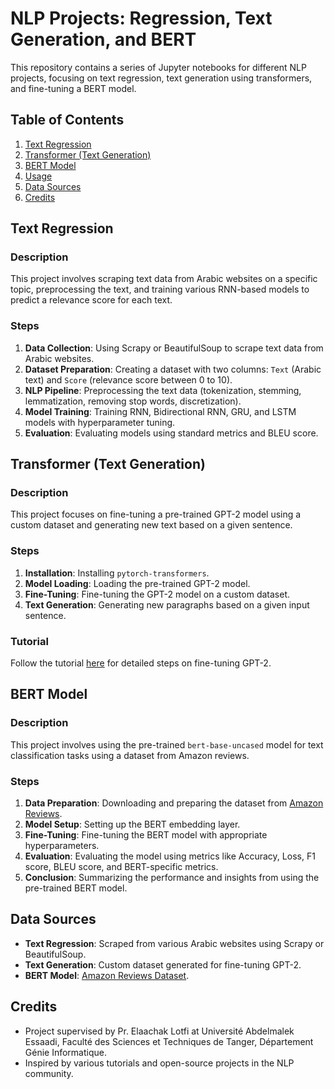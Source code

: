 # NLP Projects: Regression, Text Generation, and BERT

This repository contains a series of Jupyter notebooks for different NLP projects, focusing on text regression, text generation using transformers, and fine-tuning a BERT model.

## Table of Contents

1. [Text Regression](#text-regression)
2. [Transformer (Text Generation)](#transformer-text-generation)
3. [BERT Model](#bert-model)
5. [Usage](#usage)
6. [Data Sources](#data-sources)
7. [Credits](#credits)

## Text Regression

### Description
This project involves scraping text data from Arabic websites on a specific topic, preprocessing the text, and training various RNN-based models to predict a relevance score for each text.

### Steps
1. **Data Collection**: Using Scrapy or BeautifulSoup to scrape text data from Arabic websites.
2. **Dataset Preparation**: Creating a dataset with two columns: `Text` (Arabic text) and `Score` (relevance score between 0 to 10).
3. **NLP Pipeline**: Preprocessing the text data (tokenization, stemming, lemmatization, removing stop words, discretization).
4. **Model Training**: Training RNN, Bidirectional RNN, GRU, and LSTM models with hyperparameter tuning.
5. **Evaluation**: Evaluating models using standard metrics and BLEU score.

## Transformer (Text Generation)

### Description
This project focuses on fine-tuning a pre-trained GPT-2 model using a custom dataset and generating new text based on a given sentence.

### Steps
1. **Installation**: Installing `pytorch-transformers`.
2. **Model Loading**: Loading the pre-trained GPT-2 model.
3. **Fine-Tuning**: Fine-tuning the GPT-2 model on a custom dataset.
4. **Text Generation**: Generating new paragraphs based on a given input sentence.

### Tutorial
Follow the tutorial [here](https://gist.github.com/mf1024/3df214d2f17f3dcc56450ddf0d5a4cd7) for detailed steps on fine-tuning GPT-2.

## BERT Model

### Description
This project involves using the pre-trained `bert-base-uncased` model for text classification tasks using a dataset from Amazon reviews.

### Steps
1. **Data Preparation**: Downloading and preparing the dataset from [Amazon Reviews](https://nijianmo.github.io/amazon/index.html).
2. **Model Setup**: Setting up the BERT embedding layer.
3. **Fine-Tuning**: Fine-tuning the BERT model with appropriate hyperparameters.
4. **Evaluation**: Evaluating the model using metrics like Accuracy, Loss, F1 score, BLEU score, and BERT-specific metrics.
5. **Conclusion**: Summarizing the performance and insights from using the pre-trained BERT model.

## Data Sources

- **Text Regression**: Scraped from various Arabic websites using Scrapy or BeautifulSoup.
- **Text Generation**: Custom dataset generated for fine-tuning GPT-2.
- **BERT Model**: [Amazon Reviews Dataset](https://nijianmo.github.io/amazon/index.html).

## Credits

- Project supervised by Pr. Elaachak Lotfi at Université Abdelmalek Essaadi, Faculté des Sciences et Techniques de Tanger, Département Génie Informatique.
- Inspired by various tutorials and open-source projects in the NLP community.
